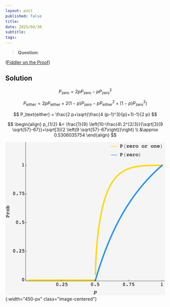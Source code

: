 ```yaml
---
layout: post
published: false
title: 
date: 2025/04/30
subtitle:
tags:
---
```


>**Question**:

<!--more-->

([Fiddler on the Proof](URL))

## Solution

$$ P_\text{zero} = 2p P_\text{zero} - p P^2_\text{zero} $$

$$ P_\text{either} = 2p P_\text{either} + 2(1-p)P_\text{zero} - p P^2_\text{either} + (1-p)P^2_\text{zero}) $$

$$ P_\text{either} = \frac{2 p+\sqrt{\frac{4 (p-1)^3}{p}+1}-1}{2 p} $$

$$ 
  \begin{align}
    p_{1/2} &= \frac{1}{9} \left(10-\frac{4\ 2^{2/3}}{\sqrt[3]{9 \sqrt{57}-67}}+\sqrt[3]{2 \left(9 \sqrt{57}-67\right)}\right) \\ 
                &\approx 0.5306035754 
  \end{align} 
$$

![](/img/2025-04-30-JS-zero-or-one-tree.png){:width="450-px" class="image-centered"}

<br>
